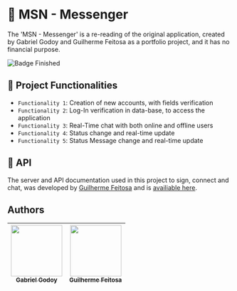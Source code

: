 # 💬 MSN - Messenger

The 'MSN - Messenger' is a re-reading of the original application, created by Gabriel Godoy and Guilherme Feitosa as a portfolio project, and it has no financial purpose.

![Badge Finished](http://img.shields.io/static/v1?label=STATUS&message=FINISHED&color=GREEN&style=for-the-badge)    


## :hammer: Project Functionalities

- `Functionality 1`: Creation of new accounts, with fields verification
- `Functionality 2`: Log-In verification in data-base, to access the application
- `Functionality 3`: Real-Time chat with both online and offline users
- `Functionality 4`: Status change and real-time update
- `Functionality 5`: Status Message change and real-time update


## 🚀 API

The server and API documentation used in this project to sign, connect and chat, was developed by [Guilherme Feitosa](https://github.com/Guilherme-FCM) and is [availiable here](https://github.com/Guilherme-FCM/Real-Time-Chat).


## Authors

| [<img src="https://avatars.githubusercontent.com/u/98069011?s=96&v=4" width=115><br><sub>Gabriel Godoy</sub>](https://github.com/gabegodoy) |  [<img src="https://avatars.githubusercontent.com/u/54874044?v=4" width=115><br><sub>Guilherme Feitosa</sub>](https://github.com/Guilherme-FCM) | 
| :---: | :---: |
